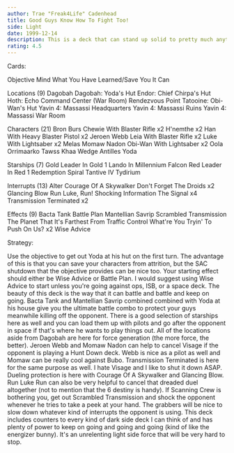 ```yaml
---
author: Trae "Freak4Life" Cadenhead
title: Good Guys Know How To Fight Too!
side: Light
date: 1999-12-14
description: This is a deck that can stand up solid to pretty much anything.
rating: 4.5
---
```

Cards: 

Objective
Mind What You Have Learned/Save You It Can

Locations (9)
Dagobah
Dagobah: Yoda's Hut
Endor: Chief Chirpa's Hut
Hoth: Echo Command Center (War Room)
Rendezvous Point
Tatooine: Obi-Wan's Hut
Yavin 4: Massassi Headquarters
Yavin 4: Massassi Ruins
Yavin 4: Massassi War Room

Characters (21)
Bron Burs
Chewie With Blaster Rifle  x2
H'nemthe  x2
Han With Heavy Blaster Pistol  x2
Jeroen Webb
Leia With Blaster Rifle  x2
Luke With Lightsaber  x2
Melas
Momaw Nadon
Obi-Wan With Lightsaber  x2
Oola
Orrimaarko
Tawss Khaa
Wedge Antilles
Yoda

Starships (7)
Gold Leader In Gold 1
Lando In Millennium Falcon
Red Leader In Red 1
Redemption
Spiral
Tantive IV
Tydirium

Interrupts (13)
Alter
Courage Of A Skywalker
Don't Forget The Droids  x2
Glancing Blow
Run Luke, Run!
Shocking Information
The Signal  x4
Transmission Terminated  x2

Effects (9)
Bacta Tank
Battle Plan
Mantellian Savrip
Scrambled Transmission
The Planet That It's Farthest From
Traffic Control
What're You Tryin' To Push On Us?  x2
Wise Advice  

Strategy: 

Use the objective to get out Yoda at his hut on the first turn. The advantage of this is that you can save your characters from attrition, but the SAC shutdown that the objective provides can be nice too. Your starting effect should either be Wise Advice or Battle Plan. I would suggest using Wise Advice to start unless you're going against ops, ISB, or a space deck. The beauty of this deck is the way that it can battle and battle and keep on going. Bacta Tank and Mantellian Savrip combined combined with Yoda at his house give you the ultimate battle combo to protect your guys meanwhile killing off the opponent. There is a good selection of starships here as well and you can load them up with pilots and go after the opponent in space if that's where he wants to play things out. All of the locations aside from Dagobah are here for force generation (the more force, the better). Jeroen Webb and Momaw Nadon can help to cancel Visage if the opponent is playing a Hunt Down deck. Webb is nice as a pilot as well and Momaw can be really cool against Bubo. Transmission Terminated is here for the same purpose as well. I hate Visage and I like to shut it down ASAP. Dueling protection is here with Courage Of A Skywalker and Glancing Blow. Run Luke Run can also be very helpful to cancel that dreaded duel altogether (not to mention that the 6 destiny is handy). If Scanning Crew is bothering you, get out Scrambled Transmission and shock the opponent whenever he tries to take a peek at your hand. The grabbers will be nice to slow down whatever kind of interrupts the opponent is using. This deck includes counters to every kind of dark side deck I can think of and has plenty of power to keep on going and going and going (kind of like the energizer bunny). It's an unrelenting light side force that will be very hard to stop. 